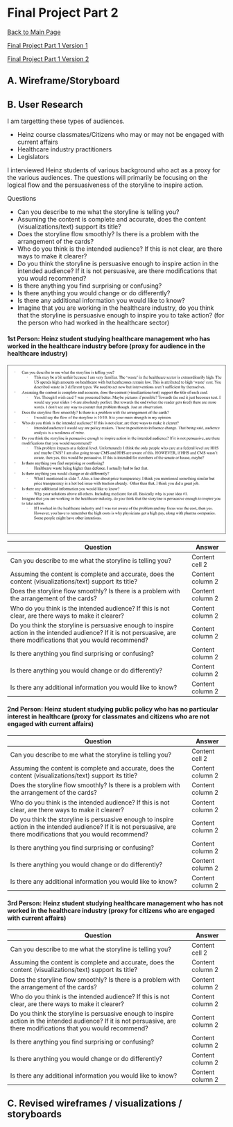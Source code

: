 # Final Project Part 2
[Back to Main Page](https://yangle-l.github.io/Lim-Portfolio)

[Final Project Part 1 Version 1](/FinalProjectPart1_V1.md)

[Final Project Part 1 Version 2](/FinalProjectPart1_V2.md)

## A. Wireframe/Storyboard

## B. User Research 
I am targetting these types of audiences. 
* Heinz course classmates/Citizens who may or may not be engaged with current affairs
* Healthcare industry practitioners
* Legislators  

I interviewed Heinz students of various background who act as a proxy for the various audiences. The questions will primarily be focusing on the logical flow and the persuasiveness of the storyline to inspire action. 

Questions     
 * Can you describe to me what the storyline is telling you?  
 * Assuming the content is complete and accurate, does the content (visualizations/text) support its title?
 * Does the storyline flow smoothly? Is there is a problem with the arrangement of the cards?
 * Who do you think is the intended audience? If this is not clear, are there ways to make it clearer?
 * Do you think the storyline is persuasive enough to inspire action in the intended audience? If it is not persuasive, are there modifications that you would recommend?
 * Is there anything you find surprising or confusing?
 * Is there anything you would change or do differently? 
 * Is there any additional information you would like to know?
 * Imagine that you are working in the healthcare industry, do you think that the storyline is persuasive enough to inspire you to take action? (for the person who had worked in the healthcare sector)

#### 1st Person: Heinz student studying healthcare management who has worked in the healthcare industry before (proxy for audience in the healthcare industry)    

![1.](https://raw.githubusercontent.com/YangLe-L/Lim-Portfolio/master/healthcare%20worker.png)

Question     |Answer 
------------ | -------------
Can you describe to me what the storyline is telling you?  | Content cell 2
Assuming the content is complete and accurate, does the content (visualizations/text) support its title?| Content column 2
Does the storyline flow smoothly? Is there is a problem with the arrangement of the cards? | Content column 2
Who do you think is the intended audience? If this is not clear, are there ways to make it clearer? | Content column 2
Do you think the storyline is persuasive enough to inspire action in the intended audience? If it is not persuasive, are there modifications that you would recommend? | Content column 2
Is there anything you find surprising or confusing? | Content column 2
Is there anything you would change or do differently? | Content column 2
Is there any additional information you would like to know? | Content column 2


#### 2nd Person: Heinz student studying public policy who has no particular interest in healthcare (proxy for classmates and citizens who are not engaged with current affairs)   

Question     | Answer 
------------ | -------------
Can you describe to me what the storyline is telling you?  | Content cell 2
Assuming the content is complete and accurate, does the content (visualizations/text) support its title?| Content column 2
Does the storyline flow smoothly? Is there is a problem with the arrangement of the cards? | Content column 2
Who do you think is the intended audience? If this is not clear, are there ways to make it clearer? | Content column 2
Do you think the storyline is persuasive enough to inspire action in the intended audience? If it is not persuasive, are there modifications that you would recommend? | Content column 2
Is there anything you find surprising or confusing? | Content column 2
Is there anything you would change or do differently? | Content column 2
Is there any additional information you would like to know? | Content column 2


#### 3rd Person: Heinz student studying healthcare management who has not worked in the healthcare industry (proxy for citizens who are engaged with current affairs)  

Question     | Answer 
------------ | -------------
Can you describe to me what the storyline is telling you?  | Content cell 2
Assuming the content is complete and accurate, does the content (visualizations/text) support its title?| Content column 2
Does the storyline flow smoothly? Is there is a problem with the arrangement of the cards? | Content column 2
Who do you think is the intended audience? If this is not clear, are there ways to make it clearer? | Content column 2
Do you think the storyline is persuasive enough to inspire action in the intended audience? If it is not persuasive, are there modifications that you would recommend? | Content column 2
Is there anything you find surprising or confusing? | Content column 2
Is there anything you would change or do differently? | Content column 2
Is there any additional information you would like to know? | Content column 2


## C. Revised wireframes / visualizations / storyboards

